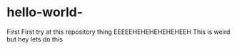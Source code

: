 # hello-world-
First First try at this repository thing
EEEEEHEHEHEHEHEHEEH This is weird but hey lets do this
